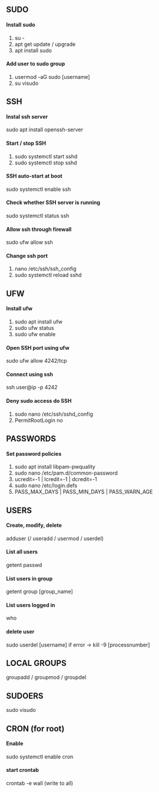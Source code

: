 ## SUDO
#### Install sudo
1. su -
2. apt get update / upgrade
3. apt install sudo

#### Add user to sudo group
1. usermod -aG sudo [username]
2. su visudo

## SSH
#### Instal ssh server
sudo apt install openssh-server

#### Start / stop SSH
1. sudo systemctl start sshd
2. sudo systemctl stop sshd

#### SSH auto-start at boot
sudo systemctl enable ssh

#### Check whether SSH server is running
sudo systemctl status ssh

#### Allow ssh through firewall
sudo ufw allow ssh

#### Change ssh port
1. nano /etc/ssh/ssh_config
2. sudo systemctl reload sshd

## UFW
#### Install ufw
1. sudo apt install ufw
2. sudo ufw status
3. sudo ufw enable

#### Open SSH port using ufw
sudo ufw allow 4242/tcp

#### Connect using ssh
ssh user@ip -p 4242

#### Deny sudo access do SSH
1. sudo nano /etc/ssh/sshd_config
2. PermitRootLogin no

## PASSWORDS
#### Set password policies
1. sudo apt install libpam-pwquality
2. sudo nano /etc/pam.d/common-password
3. ucredit=-1 | lcredit=-1 | dcredit=-1
4. sudo nano /etc/login.defs
5. PASS_MAX_DAYS | PASS_MIN_DAYS | PASS_WARN_AGE

## USERS
#### Create, modify, delete
adduser (/ useradd / usermod / userdel)

#### List all users
getent passwd

#### List users in group
getent group [group_name]

#### List users logged in
who

#### delete user
sudo userdel [username]
if error -> kill -9 [processnumber]

## LOCAL GROUPS
groupadd / groupmod / groupdel

## SUDOERS
sudo visudo

## CRON (for root)
#### Enable
sudo systemctl enable cron

#### start crontab
crontab -e
wall (write to all)
